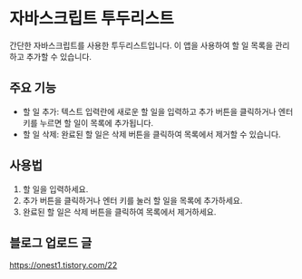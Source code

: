 # 자바스크립트 투두리스트

간단한 자바스크립트를 사용한 투두리스트입니다. 이 앱을 사용하여 할 일 목록을 관리하고 추가할 수 있습니다.

## 주요 기능

- 할 일 추가: 텍스트 입력란에 새로운 할 일을 입력하고 추가 버튼을 클릭하거나 엔터 키를 누르면 할 일이 목록에 추가됩니다.
- 할 일 삭제: 완료된 할 일은 삭제 버튼을 클릭하여 목록에서 제거할 수 있습니다.

## 사용법

1. 할 일을 입력하세요.
2. 추가 버튼을 클릭하거나 엔터 키를 눌러 할 일을 목록에 추가하세요.
3. 완료된 할 일은 삭제 버튼을 클릭하여 목록에서 제거하세요.


## 블로그 업로드 글 

https://onest1.tistory.com/22

